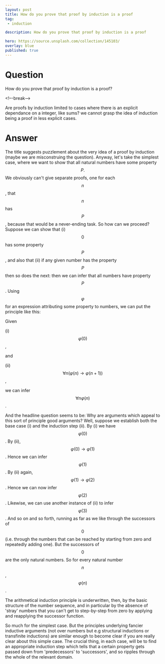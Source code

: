 ```yaml
---
layout: post
title: How do you prove that proof by induction is a proof
tag:
 - induction

description: How do you prove that proof by induction is a proof

hero: https://source.unsplash.com/collection/145103/
overlay: blue 
published: true
---
```


# Question 

How do you prove that proof by induction is a proof?

<!–-break-–>


Are proofs by induction limited to cases where there is an explicit dependance on a integer, like sums? we  cannot grasp the idea of induction being a proof in less explicit cases.

# Answer 


The title suggests puzzlement about the very idea of a proof by induction (maybe we are  misconstruing the question). Anyway, let's take the simplest case, where we want to show that all natural numbers have some property $$P.$$ We obviously can't give separate proofs, one for each $$n$$,  that $$n$$ has $$P$$, because that would be a never-ending task. So how can we proceed? 
Suppose we can show that (i) $$0$$ has some property $$P$$, and also that (ii) if any given number has the property $$P$$ then so does the next: then we can infer that all numbers have  property $$P$$. Using $$\varphi$$ for an expression attributing some property to numbers, we can put the principle like this: 

Given 

(i) $$\varphi(0)$$, 

and 

(ii) $$\forall n(\varphi(n) \to \varphi(n +
    1))$$, 
	
we can infer $$\forall n\varphi(n)$$.

And the headline question seems to be: Why are arguments which appeal to this sort of principle good arguments? 
Well, suppose we establish both the base case (i) and the induction step (ii). By (i) we have $$\varphi(0)$$. By (ii), $$\varphi(0)  \to \varphi(1)$$. Hence we can infer $$\varphi(1)$$. By (ii) again, $$\varphi(1)  \to \varphi(2)$$. Hence we can now infer $$\varphi(2)$$. Likewise, we can use another instance of (ii) to infer $$\varphi(3)$$. And so on and so forth, running as far as we like through the successors of $$0$$ (i.e. through the numbers that can be reached by starting from zero and repeatedly adding one). But the successors of $$0$$ are the only natural numbers. So for every natural number $$n$$, $$\varphi(n)$$. 

The arithmetical induction principle is underwritten, then, by the basic structure of the number sequence, and in particular by the absence of 'stray' numbers that you can't get to step-by-step from zero by applying and reapplying the successor function.

So much for the simplest case. But the principles underlying fancier inductive arguments (not over numbers but e.g structural inductions or transfinite inductions) are similar enough to become clear if you are really clear about this simple case. The crucial thing, in each case, will be to find an appropriate induction step which tells that a certain property gets passed down from 'predecessors' to 'successors', and so ripples through the whole of the relevant domain.

